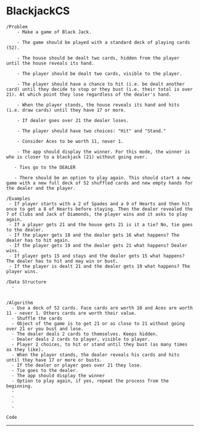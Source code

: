 # BlackjackCS

    /Problem
        - Make a game of Black Jack.

        - The game should be played with a standard deck of playing cards (52).

        - The house should be dealt two cards, hidden from the player until the house reveals its hand.

        - The player should be dealt two cards, visible to the player.

        - The player should have a chance to hit (i.e. be dealt another card) until they decide to stop or they bust (i.e. their total is over 21). At which point they lose regardless of the dealer's hand.

        - When the player stands, the house reveals its hand and hits (i.e. draw cards) until they have 17 or more.

        - If dealer goes over 21 the dealer loses.

        - The player should have two choices: "Hit" and "Stand."

        - Consider Aces to be worth 11, never 1.

        - The app should display the winner. For this mode, the winner is who is closer to a blackjack (21) without going over.

       - Ties go to the DEALER

       - There should be an option to play again. This should start a new game with a new full deck of 52 shuffled cards and new empty hands for the dealer and the player.

    /Examples
     - If player starts with a 2 of Spades and a 9 of Hearts and then hit once to get a 8 of Hearts before staying. Then the dealer revealed the 7 of Clubs and Jack of Diamonds, the player wins and it asks to play again.
     - If a player gets 21 and the house gets 21 is it a tie? No, tie goes to the dealer.
     - If the player gets 18 and the dealer gets 16 what happens? The dealer has to hit again.
     - If the player gets 19 and the dealer gets 21 what happens? Dealer wins.
     - If player gets 15 and stays and the dealer gets 15 what happens? The dealer has to hit and may win or bust.
     - If the player is dealt 21 and the dealer gets 19 what happens? The player wins.

    /Data Structure
      -


    /Algorithm
      - Use a deck of 52 cards. Face cards are worth 10 and Aces are worth 11 - never 1. Others cards are worth their value.
      - Shuffle the cards
      - Object of the game is to get 21 or as close to 21 without going over 21 or you bust and lose.
      - The dealer deals 2 cards to themselves. Keeps hidden.
      - Dealer deals 2 cards to player, visible to player.
      - Player 2 choices, to hit or stand until they bust (as many times as they like).
      - When the player stands, the dealer reveals his cards and hits until they have 17 or more or busts.
      - If the dealer or player goes over 21 they lose.
      - Tie goes to the dealer.
      - The app should display the winner
      - Option to play again, if yes, repeat the process from the beginning.
      -
      -
      -
      -

    Code

---
